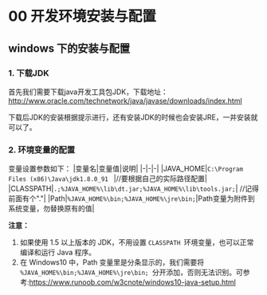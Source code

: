 # 00 开发环境安装与配置

## windows 下的安装与配置

### 1. 下载JDK
首先我们需要下载java开发工具包JDK，下载地址：http://www.oracle.com/technetwork/java/javase/downloads/index.html

下载后JDK的安装根据提示进行，还有安装JDK的时候也会安装JRE，一并安装就可以了。
### 2. 环境变量的配置
变量设置参数如下：
|变量名|变量值|说明|
|-|-|-|
|JAVA_HOME|`C:\Program Files (x86)\Java\jdk1.8.0_91 ` |//要根据自己的实际路径配置| 
|CLASSPATH|`.;%JAVA_HOME%\lib\dt.jar;%JAVA_HOME%\lib\tools.jar;`| //记得前面有个"."|
|Path|`%JAVA_HOME%\bin;%JAVA_HOME%\jre\bin;`|Path变量为附件到系统变量，勿替换原有的值|

**注意：**
1. 如果使用 1.5 以上版本的 JDK，不用设置 `CLASSPATH `环境变量，也可以正常编译和运行 Java 程序。
2. 在 Windows10 中，Path 变量里是分条显示的，我们需要将 `%JAVA_HOME%\bin;%JAVA_HOME%\jre\bin; `分开添加，否则无法识别。可参考:https://www.runoob.com/w3cnote/windows10-java-setup.html